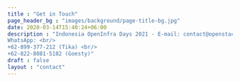 ```yaml
---
title : "Get in Touch"
page_header_bg : "images/background/page-title-bg.jpg"
date: 2020-03-14T15:40:24+06:00
description : "Indonesia OpenInfra Days 2021 - E-mail: contact@openstack.id. <br/>
WhatsApp: <br/>
+62-899-377-212 (Tika) <br/>
+62-822-8081-5182 (Goesty)"
draft : false
layout : "contact"
---
```

